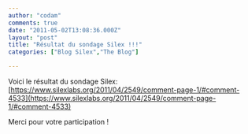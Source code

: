 ```yaml
---
author: "codam"
comments: true
date: "2011-05-02T13:08:36.000Z"
layout: "post"
title: "Résultat du sondage Silex !!!"
categories: ["Blog Silex","The Blog"]

---
```

Voici le résultat du sondage Silex:
[https://www.silexlabs.org/2011/04/2549/comment-page-1/#comment-4533](https://www.silexlabs.org/2011/04/2549/comment-page-1/#comment-4533)

Merci pour votre participation !


